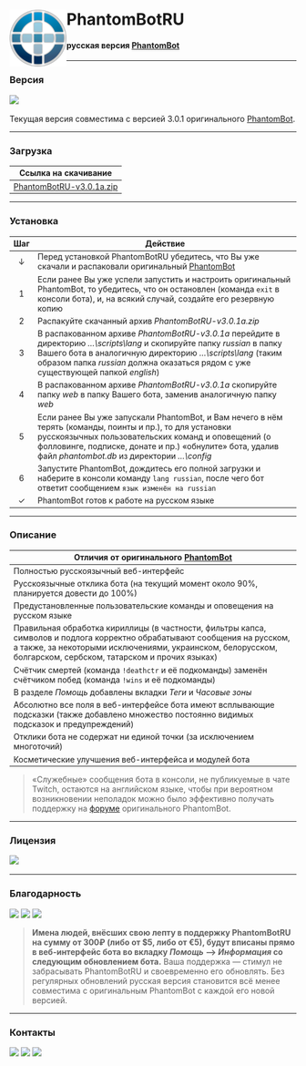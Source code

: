 # <img src="https://github.com/PhantomBotRU/PhantomBotRU/blob/nightly/web/panel/img/logo.png" width="100px" align="left" alt="PhantomBotRU"/> PhantomBotRU
#### русская версия [PhantomBot](https://phantom.bot "Перейти на сайт phantom.bot")

---

### Версия

[![](https://img.shields.io/github/release-pre/PhantomBotRU/PhantomBotRU.svg?style=for-the-badge&logoColor=blue&colorA=ffff00&colorB=ffff00&logo=data:image/png;base64,iVBORw0KGgoAAAANSUhEUgAAACAAAAAgCAYAAABzenr0AAAHt0lEQVR42q1Wa1Ob1xE%2Bf4J8xl%2FTtHX7xpNpk%2BnYjdN8MRk3EzeJEyeQJrKTEF9iO42dAMINxoDtQLhVjh1ksBEIgSQQlpBAr8VNCEmIOxi7zfh%2BN76Ox7d5urtCjaaSWyeTM%2FOgM8OefZ6zZ3ffVU%2B6GhsbF7e3txsHBgb0SCSCsbExTE9PY2ZmBuPj44hGowgGg7rL5TJaLJbF6udazc3N2T6fLzYyMoLZ2VlcunQJZ8%2BexV5XH3JsYYbsT58%2BjStXruDYsWMYHR2F3%2B%2BPtbS0ZP9EWrlxptvt1mOxGIaHh2Fs1bFkXz%2FM3UG5vaqdJEwxZM8CG%2FzDYpNv8%2FMZsfN6vTpFJPNHkVut1pW9vb3z7LSsrRtPfdMP9fUwVEUEVZ4gWJSqJFSNLiAGfpYaX9xGlQ8jg86UtvpE2ODg4Hxra%2BvKJyInw2xSz4eQZXJDlQSgyvqgdg9A7Q2iyj3IApiEECbCsPyKAO%2BQ2Kg9g3SGRJcGsIJ8UN7I%2Fx0OR%2Fb%2FvTmTdwX6sajsCFSRF6q4B2qXviCkF9WeQUm6pyv9eLpKZ%2FBeRNWSABLLxHJGzhb5kEm%2BPOSTE5Uj8dg357DzzRcVO6CMHVA7SMRXnriQnd1YWu2GLzKBGzduJCqAE1N%2Br1%2B%2FDn9sGstqPAliOttFPiiKhS5kFjs5qlwp801NTak5wQnH75VVYYP6shUqzw5V0C6HM4pdKHf6cebMGTx8%2BBBXr15Fz%2BS%2F4IrNMWR%2F%2BfJlPHr0COfOnUOlK0BnOuWs%2BMh3kM82rCDfzEFVpaeUGoewrIkO%2FK0Ralsz1PYWOZS5045AKIK7d%2B8isViIKXqKcJoh%2B1OnTiGx7t27h%2F5IjCMpPtQXNvZJvi0oPuSQJ7TZbD%2FkA9c5v%2F1T2w5CbamH%2Buww1OcWZBQ0IzAUxoMHDyArWUDkZDJEQNLiSLEI8mElX01xn1sbkEEcQ0ND0HU99p8Ox2Ex1lPIN34Ltek7qM1mMS5v7UrcPFVA%2BPtkpAhIRKLS2SO%2B1Ba63Kd1xLEfeeZWiQLlwmLF7ZUTaUk%2BkefWQq3fJ0ZLixuEiFZ6AaF%2FJkMEpFsXL17EspLDdLEDUBvI9yf%2FwLPExZyUd0bFvZ3bq7nDh6q2LlTZvah2%2BuALjUgY0yzJ%2BNDUHIITswzeS2KmWZKYenSCfHazb%2BGoIy5KVu4NuqI%2FOH%2F%2BPKampjAxMcGQErt58yY75dsmQ8hv3brFNsn2XJqMFHv6PsgzHj9%2BnMuVId%2BLCxcuxFs6%2FzG3%2B6DlmaEV1EMrPITXyq1i2BObgalvCqb%2BBQxMIzQ5K4Ta7jaCPQEREp6eYxsG28tZX3QKJ06cQIHtKAwHfTCYvTB850Fbdx8mJyeh2Fm%2B2Qlt%2B35oX9ZByzdj1d4mEeAaGoMpMAFTL6FvUhAcj99c29UCrUTAe74Ni0vY8RmBc2BEomu06UJsOOCGYX8napx%2B8aOYKL%2FOAe0zE7TPvyUhB7Cq7LAkiSs4CtPRsTgC44Lg2IKAIksy4gIoHxJ2iXPO%2FmhcQHMPER%2BBYZ8LBlMHauzdcQFcDma7B9qn1dC21IqQ13bVi4CeKN3EH4tDH2UQyUz8CYwN9Fw%2FQJ5g6pjYCPyMGLzD4%2FEnaPQKsaHWCUONA23eoyJM0QeCBwx2wLdg8J4Titsrl1cyODH5fyn28%2FPzuHbtWoo9J9udO3c48ZhQwFFPcCoeozhTG%2Bxu1DR1CGqtnfAHo1JCaZYICNN7h8anBWEKPZE%2FtgwjZNvsOQrLER2WTj%2Bcvl7pD3R5XfEMx%2BqW5BRAvbgB6qVNUC9vxrL1JVyrj29E3nAyHteIJIprdx%2BElvs1tI%2F3QPtwN9YUmuQZu7q6jIoHSJ7h8ivqoP7wIdTSXKg%2FrhcxlYfs3E7TC3CH4vDIb1oB9%2B%2Ffh9UTEFJtXRk0Qwm0D3ahwtwirZg%2BgvHhlQZI%2BRhlvPwJ1PMGqBfWkZiPkJG1Gf1DYe6IqQI6g8lI%2BzGKjU9i%2BaZyIdXeL4b2XhGW55YhHA4jEAjEVGLx9MrJVFpbD7UkB%2Bq5v0L97gMRs%2BjPW0WERCJZQEd%2FMlhA8s2F%2FJWtFUKq5XwFLfvv0N4pxL7D8Q8Rj34qedH0KgPJinWFUL99B%2BrZ7AUx7yHjT7moPGjjxJGk4qT1DUTh7BkUeGlP2c7%2Fkze3UqIt%2F7gU2rs7hFRbY4T2VgE2FJnAHBRxXf334tGZp1ceIDNfolz41WqoxW9D%2FWZNXJD2Lpbl5EEfDEtZzc3NJcpK9rdv30ZkbAprC6mXvF1AhIx8aKvzoL3xBbI%2BKgb7DoVC8%2FT26cd0Hhj54%2BTx%2BZH54lqoX7wO9cwbUL98My7o16tRTZGQoTRrPZ5ZuZGwSfacyM3tPiETvL4d2l8Y25C1rgjebh2cZ3a7%2FX%2BP5zw6U33KALni%2FTwRkYyqOqtMwAlxCbBwi6ML2qptSMaGHTV8cyF3Op3pxvL0keDpld%2Br%2BJsDyPh9TjoByUgRsDyHEq6%2Bhd9cwi43%2FzGLR2eeXincMsPlldEk8%2BpG1FkcHO4UAUzkdPuxZsseVOy3SKnRWUk4efOfunh65QGSnPEHirujlGFpVR3e2riTIfuTJ09ylXCHY2Kpcym1n2vxAMkzHI9R1DN4mEhMRIlpSno7t1fpcE%2B4%2Fg0h4P1MEwT%2BoAAAAABJRU5ErkJggg%3D%3D)](https://github.com/PhantomBotRU/PhantomBotRU/releases/latest "Скачать PhantomBotRU")

Текущая версия совместима с версией 3.0.1 оригинального [PhantomBot](https://phantom.bot "Перейти на сайт phantom.bot").

---

### Загрузка

| Ссылка на скачивание |
| -------------------- |
| [PhantomBotRU-v3.0.1a.zip](https://github.com/PhantomBotRU/PhantomBotRU/tree/v3.0.1a.zip "Скачать стабильную версию PhantomBotRU") |

---

### Установка

|  Шаг  | Действие |
| :---: | -------- |
|   ↓   | Перед установкой PhantomBotRU убедитесь, что Вы уже скачали и распаковали оригинальный [PhantomBot](https://phantom.bot "Перейти на сайт phantom.bot")
|   1   | Если ранее Вы уже успели запустить и настроить оригинальный PhantomBot, то убедитесь, что он остановлен (команда `exit` в консоли бота), и, на всякий случай, создайте его резервную копию |
|   2   | Распакуйте скачанный архив *PhantomBotRU-v3.0.1a.zip* |
|   3   | В распакованном архиве *PhantomBotRU-v3.0.1a* перейдите в директорию *…\scripts\lang* и скопируйте папку *russian* в папку Вашего бота в аналогичную директорию *…\scripts\lang* (таким образом папка *russian* должна оказаться рядом с уже существующей папкой *english*) |
|   4   | В распакованном архиве *PhantomBotRU-v3.0.1a* скопируйте папку *web* в папку Вашего бота, заменив аналогичную папку *web* |
|   5   | Если ранее Вы уже запускали PhantomBot, и Вам нечего в нём терять (команды, поинты и пр.), то для установки русскоязычных пользовательских команд и оповещений (о фолловинге, подписке, донате и пр.) «обнулите» бота, удалив файл *phantombot.db* из директории *…\config* |
|   6   | Запустите PhantomBot, дождитесь его полной загрузки и наберите в консоли команду `lang russian`, после чего бот ответит сообщением `язык изменён на russian` |
|   ✓   | PhantomBot готов к работе на русском языке |

---

### Описание

| Отличия от оригинального [PhantomBot](https://phantom.bot "Перейти на сайт phantom.bot") |
| ----------------------------------- |
| Полностью русскоязычный веб-интерфейс |
| Русскоязычные отклика бота (на текущий момент около 90%, планируется довести до 100%) |
| Предустановленные пользовательские команды и оповещения на русском языке |
| Правильная обработка кириллицы (в частности, фильтры капса, символов и подлога корректно обрабатывают сообщения на русском, а также, за некоторыми исключениями, украинском, белорусском, болгарском, сербском, татарском и прочих языках) |
| Счётчик смертей (команда `!deathctr` и её подкоманды) заменён счётчиком побед (команда `!wins` и её подкоманды) |
| В разделе *Помощь* добавлены вкладки *Теги* и *Часовые зоны* |
| Абсолютно все поля в веб-интерфейсе бота имеют всплывающие подсказки (также добавлено множество постоянно видимых подсказок и предупреждений) |
| Отклики бота не содержат ни единой точки (за исключением многоточий) |
| Косметические улучшения веб-интерфейса и модулей бота |

> «Служебные» сообщения бота в консоли, не публикуемые в чате Twitch, остаются на английском языке, чтобы при вероятном возникновении неполадок можно было эффективно получать поддержку на [форуме](https://community.phantom.bot "Перейти на форум community.phantom.bot") оригинального PhantomBot.

---

### Лицензия

[![](https://img.shields.io/badge/-GNU_GPL_3-BD0000.svg?logo=data:image/png;base64,iVBORw0KGgoAAAANSUhEUgAAACAAAAAgCAYAAABzenr0AAAHt0lEQVR42q1Wa1Ob1xE%2Bf4J8xl%2FTtHX7xpNpk%2BnYjdN8MRk3EzeJEyeQJrKTEF9iO42dAMINxoDtQLhVjh1ksBEIgSQQlpBAr8VNCEmIOxi7zfh%2BN76Ox7d5urtCjaaSWyeTM%2FOgM8OefZ6zZ3ffVU%2B6GhsbF7e3txsHBgb0SCSCsbExTE9PY2ZmBuPj44hGowgGg7rL5TJaLJbF6udazc3N2T6fLzYyMoLZ2VlcunQJZ8%2BexV5XH3JsYYbsT58%2BjStXruDYsWMYHR2F3%2B%2BPtbS0ZP9EWrlxptvt1mOxGIaHh2Fs1bFkXz%2FM3UG5vaqdJEwxZM8CG%2FzDYpNv8%2FMZsfN6vTpFJPNHkVut1pW9vb3z7LSsrRtPfdMP9fUwVEUEVZ4gWJSqJFSNLiAGfpYaX9xGlQ8jg86UtvpE2ODg4Hxra%2BvKJyInw2xSz4eQZXJDlQSgyvqgdg9A7Q2iyj3IApiEECbCsPyKAO%2BQ2Kg9g3SGRJcGsIJ8UN7I%2Fx0OR%2Fb%2FvTmTdwX6sajsCFSRF6q4B2qXviCkF9WeQUm6pyv9eLpKZ%2FBeRNWSABLLxHJGzhb5kEm%2BPOSTE5Uj8dg357DzzRcVO6CMHVA7SMRXnriQnd1YWu2GLzKBGzduJCqAE1N%2Br1%2B%2FDn9sGstqPAliOttFPiiKhS5kFjs5qlwp801NTak5wQnH75VVYYP6shUqzw5V0C6HM4pdKHf6cebMGTx8%2BBBXr15Fz%2BS%2F4IrNMWR%2F%2BfJlPHr0COfOnUOlK0BnOuWs%2BMh3kM82rCDfzEFVpaeUGoewrIkO%2FK0Ralsz1PYWOZS5045AKIK7d%2B8isViIKXqKcJoh%2B1OnTiGx7t27h%2F5IjCMpPtQXNvZJvi0oPuSQJ7TZbD%2FkA9c5v%2F1T2w5CbamH%2Buww1OcWZBQ0IzAUxoMHDyArWUDkZDJEQNLiSLEI8mElX01xn1sbkEEcQ0ND0HU99p8Ox2Ex1lPIN34Ltek7qM1mMS5v7UrcPFVA%2BPtkpAhIRKLS2SO%2B1Ba63Kd1xLEfeeZWiQLlwmLF7ZUTaUk%2BkefWQq3fJ0ZLixuEiFZ6AaF%2FJkMEpFsXL17EspLDdLEDUBvI9yf%2FwLPExZyUd0bFvZ3bq7nDh6q2LlTZvah2%2BuALjUgY0yzJ%2BNDUHIITswzeS2KmWZKYenSCfHazb%2BGoIy5KVu4NuqI%2FOH%2F%2BPKampjAxMcGQErt58yY75dsmQ8hv3brFNsn2XJqMFHv6PsgzHj9%2BnMuVId%2BLCxcuxFs6%2FzG3%2B6DlmaEV1EMrPITXyq1i2BObgalvCqb%2BBQxMIzQ5K4Ta7jaCPQEREp6eYxsG28tZX3QKJ06cQIHtKAwHfTCYvTB850Fbdx8mJyeh2Fm%2B2Qlt%2B35oX9ZByzdj1d4mEeAaGoMpMAFTL6FvUhAcj99c29UCrUTAe74Ni0vY8RmBc2BEomu06UJsOOCGYX8napx%2B8aOYKL%2FOAe0zE7TPvyUhB7Cq7LAkiSs4CtPRsTgC44Lg2IKAIksy4gIoHxJ2iXPO%2FmhcQHMPER%2BBYZ8LBlMHauzdcQFcDma7B9qn1dC21IqQ13bVi4CeKN3EH4tDH2UQyUz8CYwN9Fw%2FQJ5g6pjYCPyMGLzD4%2FEnaPQKsaHWCUONA23eoyJM0QeCBwx2wLdg8J4Titsrl1cyODH5fyn28%2FPzuHbtWoo9J9udO3c48ZhQwFFPcCoeozhTG%2Bxu1DR1CGqtnfAHo1JCaZYICNN7h8anBWEKPZE%2FtgwjZNvsOQrLER2WTj%2Bcvl7pD3R5XfEMx%2BqW5BRAvbgB6qVNUC9vxrL1JVyrj29E3nAyHteIJIprdx%2BElvs1tI%2F3QPtwN9YUmuQZu7q6jIoHSJ7h8ivqoP7wIdTSXKg%2FrhcxlYfs3E7TC3CH4vDIb1oB9%2B%2Ffh9UTEFJtXRk0Qwm0D3ahwtwirZg%2BgvHhlQZI%2BRhlvPwJ1PMGqBfWkZiPkJG1Gf1DYe6IqQI6g8lI%2BzGKjU9i%2BaZyIdXeL4b2XhGW55YhHA4jEAjEVGLx9MrJVFpbD7UkB%2Bq5v0L97gMRs%2BjPW0WERCJZQEd%2FMlhA8s2F%2FJWtFUKq5XwFLfvv0N4pxL7D8Q8Rj34qedH0KgPJinWFUL99B%2BrZ7AUx7yHjT7moPGjjxJGk4qT1DUTh7BkUeGlP2c7%2Fkze3UqIt%2F7gU2rs7hFRbY4T2VgE2FJnAHBRxXf334tGZp1ceIDNfolz41WqoxW9D%2FWZNXJD2Lpbl5EEfDEtZzc3NJcpK9rdv30ZkbAprC6mXvF1AhIx8aKvzoL3xBbI%2BKgb7DoVC8%2FT26cd0Hhj54%2BTx%2BZH54lqoX7wO9cwbUL98My7o16tRTZGQoTRrPZ5ZuZGwSfacyM3tPiETvL4d2l8Y25C1rgjebh2cZ3a7%2FX%2BP5zw6U33KALni%2FTwRkYyqOqtMwAlxCbBwi6ML2qptSMaGHTV8cyF3Op3pxvL0keDpld%2Br%2BJsDyPh9TjoByUgRsDyHEq6%2Bhd9cwi43%2FzGLR2eeXincMsPlldEk8%2BpG1FkcHO4UAUzkdPuxZsseVOy3SKnRWUk4efOfunh65QGSnPEHirujlGFpVR3e2riTIfuTJ09ylXCHY2Kpcym1n2vxAMkzHI9R1DN4mEhMRIlpSno7t1fpcE%2B4%2Fg0h4P1MEwT%2BoAAAAABJRU5ErkJggg%3D%3D&logoWidth=16&style=for-the-badge&logoColor=ffffff&colorA=BD0000&colorB=BD0000)](https://github.com/PhantomBotRU/PhantomBotRU/blob/nightly/LICENSE "Просмотреть лицензию GNU General Public License v3.0")

---

### Благодарность

[![](https://img.shields.io/badge/-QIWI--Копилка-FF8C00.svg?logoWidth=16&style=for-the-badge&logoColor=FFFFFF&colorA=FF8C00&colorB=FF8C00&logo=data:image/png;base64,iVBORw0KGgoAAAANSUhEUgAAACEAAAAhCAMAAABgOjJdAAACWFBMVEX%2FgwD%2FhQD%2FhgD%2FhwD%2FiAD%2FiQD%2FigD%2FigL%2FiwD%2FiwH%2FiwL%2FiwP%2FjAD%2FjAH%2FjAL%2FjAT%2FjQD%2FjQP%2FjQT%2FjQX%2FjgT%2Fjgb%2Fjwb%2FkAn%2FkAv%2FkQD%2FkQv%2FkQz%2FkhD%2FkhL%2Fkw7%2Fkw%2F%2FkxD%2FkxH%2FlBL%2FlBP%2FlBX%2FlRP%2FlRT%2FlRX%2FlRb%2FlRf%2Flhb%2Flhr%2Flxr%2FmBr%2FmBz%2FmB7%2FmRz%2FmR3%2FmSD%2FmSH%2Fmh7%2FmiH%2FmyH%2FnCX%2FnCb%2FnSf%2Fnir%2Fnyr%2Fnyz%2Fny3%2FoCz%2FoC3%2FoDD%2FoS7%2FoTD%2FoTL%2FojH%2FojT%2FozL%2FozP%2FpDX%2FpDb%2FpDn%2Fpjr%2Fpjz%2Fpzv%2Fpzz%2Fpz3%2Fpz7%2FqD7%2FqD%2F%2FqEH%2FqUD%2FqkP%2Fq0T%2Fq0b%2FrEz%2FrUr%2FrUv%2Frkz%2Frk3%2Fr1D%2FsE%2F%2FsVH%2FsVT%2FsVj%2Fs1b%2Fs1j%2FtFn%2FtVv%2Ftl3%2Ft2H%2Ft2L%2FuGP%2Fumb%2Fu2j%2FvGz%2FvW3%2Fvm%2F%2Fv3P%2FwHL%2FwHP%2FwHT%2FwXf%2FwXj%2Fw3j%2Fw3r%2FxHz%2FxH3%2FxoL%2Fx4P%2Fx4T%2FyIT%2FyIX%2FyYj%2Fyov%2Fy4v%2Fy4z%2Fy43%2Fy47%2FzJD%2FzpL%2FzpX%2Fz5T%2F1aL%2F1qP%2F1qT%2F1qb%2F2Kn%2F2ar%2F2av%2F2az%2F26%2F%2F27H%2F3bP%2F3rb%2F37f%2F37n%2F4Lr%2F4Lv%2F4b3%2F4r%2F%2F48L%2F5cT%2F5cb%2F58n%2F58r%2F6Mv%2F6M3%2F6c7%2F6c%2F%2F6tH%2F69P%2F7NT%2F7NX%2F7db%2F7df%2F7dj%2F7tn%2F7tr%2F8N7%2F8N%2F%2F8uL%2F8uP%2F8%2BT%2F9OX%2F9Ob%2F9Oj%2F9ur%2F9uv%2F9%2B7%2F%2BO%2F%2F%2BPD%2F%2BPH%2F%2BfH%2F%2BvP%2F%2BvT%2F%2B%2Fb%2F%2B%2Ff%2F%2FPj%2F%2FPn%2F%2Ffr%2F%2Ffv%2F%2Ffz%2F%2Fvz%2F%2Fv7%2F%2F%2F7%2F%2F%2F%2FceS4uAAACJklEQVR42n3SZ18UMRAHYDAzY9CghwiKigV7F7tiw3aiKPaKvXfsXey9gIiKBUWxoyIncCJwWPO1THJ7e1le8H%2B1M3l%2Bm9lsYkQ0BEwFSFjxpUQFUHruwXMXjm6aEA%2FcIhGB8bmFNdKk4fGOzhAljoBJRdJK2QpoJmBDtfTk52HitoCtTdIkFKj64ZjTaAnIqTfNR9snpvUcu%2FZmyFS7wBW82xvdqdocx4hzAphbqutgBkYEO6YbFZOZ%2B92pD3TnbkTwtEpV1s9jwg32ea%2BnnY1hAVukytlWwgpb91f18pkjrqmidjQJO%2B31KGUdwqLjK1UUoQeEZ6tLJy14v4AqTjGvgFWq%2BS8LtaBhdarY6xUYO1OqLAMjhgbVc55HdFqwcrcWS9Hs0v2zer7qEUmzTnxVzd%2BZZCaNe6KKFwneXdjIEikDfbkR7LwSv3JAeM2Aj%2FIhCSNwsT6d4jbcrHD3WmzT4xshEp9JlSPMLHZxSPKhzPIR5AhYr8WfA4hC0ElzSoBtn%2Bdlc%2Fd%2BtL4ldW5PIxZz%2FQ5y0W6NH6ZmgXAFDSw3pLH4%2BMYCeQaxRzDkZ2TfQhz%2FVkZzY1TsvtI56L3JOPy%2BRb5dWTIE7XcYkrinQlqpLdk%2FBrgtBIfeO%2B99aVI%2FtKH60%2BuX777LxoupaAljqFfG%2FEX%2BcYO6Jick9V94qebDDLCFQYSIxDkXnCMbfLkyGzyieYitfjqdlGghbMpy9LUoBJEv5T%2Bq7RP%2BRo7XXgAAAABJRU5ErkJggg%3D%3D)](https://qiwi.me/5e78d024-a014-4334-80d8-a0911dceb328 "Сделать пожертвование в QIWI Копилку")
[![](https://img.shields.io/badge/-Яндекс.Деньги-FF0000.svg?logoWidth=16&style=for-the-badge&logoColor=FFFFFF&colorA=FF0000&colorB=FF0000&logo=data:image/png;base64,iVBORw0KGgoAAAANSUhEUgAAACEAAAAhCAMAAABgOjJdAAABPlBMVEUAAAD%2FAAD%2FAAD%2FAAD%2FAAD%2FAAD%2FAAD%2FAAD%2FAQH%2FAgL%2FAwP%2FBAT%2FBgb%2FBwf%2FCAj%2FDAz%2FDQ3%2FEBD%2FGBj%2FGxv%2FIyP%2FKir%2FLCz%2FLi7%2FLy%2F%2FMDD%2FODj%2FOTn%2FPz%2F%2FQUH%2FR0f%2FSkr%2FS0v%2FTEz%2FUlL%2FWVn%2FW1v%2Fjo7%2FAAD%2FMzP%2FNTX%2FOzv%2FQUH%2FSkr%2FTk7%2FT0%2F%2FVFT%2FVVX%2FXFz%2FXV3%2FYGD%2FZGT%2Famr%2FbW3%2Fbm7%2Fb2%2F%2FcHD%2FcnL%2Fd3f%2FeXn%2FfX3%2Ffn7%2Fg4P%2Fh4f%2FiIj%2FiYn%2Fi4v%2FjIz%2Fj4%2F%2FkJD%2FmZn%2Fn5%2F%2FoqL%2FpaX%2Fqqr%2Fq6v%2Fra3%2Fr6%2F%2FsLD%2Fs7P%2Fu7v%2FvLz%2Fvr7%2Fv7%2F%2FwsL%2Fx8f%2Fycn%2Fy8v%2F0tL%2F2Nj%2F29v%2F3Nz%2F4OD%2F5eX%2F7e3%2F8PD%2F9fX%2F9vb%2F9%2Ff%2F%2Bfn%2F%2Bvr%2F%2B%2Fv%2F%2FPz%2F%2Ff3%2F%2Fv7%2F%2F%2F%2BynTl9AAAAJnRSTlMAUGts6vj5%2Fv7%2B%2Fv7%2B%2Fv7%2B%2Fv7%2B%2Fv7%2B%2Fv7%2B%2Fv7%2B%2Fv7%2B%2Fv7%2B%2Fv7%2B%2Fgtr5JIAAAEiSURBVHjahdRnT0IxGIbhKmLl4N44cOPenuNEFLfiAvcWldP7%2F%2F8BESI2Ia3PpzfNlTdpk6dCiEAwJk2JBQNCVEod1LTNLrmu643%2BEikqqnUwnXmnkHhpi6jSgJMA%2BPzIKdZLh0LfEAd11BfpOEAXGujKolZ%2Fhi2TOIZUYUgaRMsLfq9VDMBTo1WsQEZaRRJO7WIXUnaxAZd2MQyPDVbRniXXYxVOGs6sQk76sOnYXl3uABcL3ZFDowgnfUB9%2Bcog8pm6VwqwiNANjAydYxaLcFcnE2bR9ABz5tvmswa39TbR%2FAwz0ia24brWJlpfUYPSJvbhKqyJsr50vuH3yzKhde4E0k6Z0HobBaLFcU%2Fv7V%2F3J5a9%2BVDxdNzzxkrd%2F%2F%2F%2F%2BAZ76W%2F34iK%2BKAAAAABJRU5ErkJggg%3D%3D)](https://money.yandex.ru/to/410014576985955 "Сделать пожертвование через Яндекс Деньги")
[![](https://img.shields.io/badge/-Patreon-F96854.svg?logo=patreon&logoWidth=16&style=for-the-badge&logoColor=ffffff&colorA=F96854&colorB=F96854)](Скоро "Перейти на страницу PhantomBotRU на Patreon")

> **Имена людей, внёсших свою лепту в поддержку PhantomBotRU на сумму от 300₽ (либо от $5, либо от €5), будут вписаны прямо в веб-интерфейс бота во вкладку *Помощь* –> *Информация* со следующим обновлением бота.** Ваша поддержка — стимул не забрасывать PhantomBotRU и своевременно его обновлять. Без регулярных обновлений русская версия становится всё менее совместима с оригинальным PhantomBot с каждой его новой версией.

---

### Контакты

[![](https://img.shields.io/badge/-Twitch-6441A4.svg?logo=twitch&logoWidth=16&style=for-the-badge&logoColor=ffffff&colorA=6441A4&colorB=6441A4)](https://twitch.tv/phantombotru "Перейти на канал PhantomBotRU в Twitch")
[![](https://img.shields.io/badge/-Discord-7289DA.svg?logo=discord&logoWidth=16&style=for-the-badge&logoColor=ffffff&colorA=7289DA&colorB=7289DA)](https://discord.com "Перейти на сервер PhantomBotRU в Discord")
[![](https://img.shields.io/badge/-Email-168DE2.svg?logo=mail.ru&logoWidth=16&style=for-the-badge&logoColor=ffffff&colorA=168DE2&colorB=168DE2)](mailto:phantombotru@mail.ru "Написать письмо на phantombotru@mail.ru")
